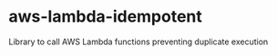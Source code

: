 aws-lambda-idempotent
=====================

Library to call AWS Lambda functions preventing duplicate execution
